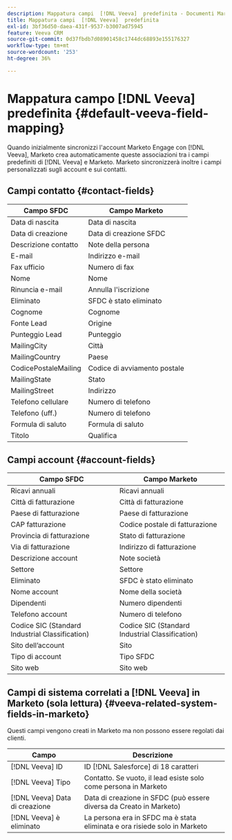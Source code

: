 ```yaml
---
description: Mappatura campi  [!DNL Veeva]  predefinita - Documenti Marketo - Documentazione del prodotto
title: Mappatura campi  [!DNL Veeva]  predefinita
exl-id: 3bf36d50-daea-431f-9537-b3007ad75945
feature: Veeva CRM
source-git-commit: 0d37fbdb7d08901458c1744dc68893e155176327
workflow-type: tm+mt
source-wordcount: '253'
ht-degree: 36%

---
```


# Mappatura campo [!DNL Veeva] predefinita {#default-veeva-field-mapping}

Quando inizialmente sincronizzi l&#39;account Marketo Engage con [!DNL Veeva], Marketo crea automaticamente queste associazioni tra i campi predefiniti di [!DNL Veeva] e Marketo. Marketo sincronizzerà inoltre i campi personalizzati sugli account e sui contatti.

## Campi contatto {#contact-fields}

<table>
  <colgroup>
    <col/>
    <col/>
  </colgroup>
  <thead>
    <tr>
      <th>Campo SFDC</th>
      <th>Campo Marketo</th>
    </tr>
  </thead>
  <tbody>
    <tr>
      <td>Data di nascita</td>
      <td>Data di nascita</td>
    </tr>
    <tr>
      <td>Data di creazione</td>
      <td>Data di creazione SFDC</td>
    </tr>
    <tr>
      <td>Descrizione contatto</td>
      <td>Note della persona</td>
    </tr>
    <tr>
      <td>E-mail</td>
      <td>Indirizzo e-mail</td>
    </tr>
    <tr>
      <td>Fax ufficio</td>
      <td>Numero di fax</td>
    </tr>
    <tr>
      <td>Nome</td>
      <td>Nome</td>
    </tr>
    <tr>
      <td>Rinuncia e-mail</td>
      <td>Annulla l'iscrizione</td>
    </tr>
    <tr>
      <td>Eliminato</td>
      <td>SFDC è stato eliminato</td>
    </tr>
    <tr>
      <td>Cognome</td>
      <td>Cognome</td>
    </tr>
    <tr>
      <td>Fonte Lead</td>
      <td>Origine</td>
    </tr>
    <tr>
      <td>Punteggio Lead</td>
      <td>Punteggio</td>
    </tr>
    <tr>
      <td>MailingCity</td>
      <td>Città</td>
    </tr>
    <tr>
      <td>MailingCountry</td>
      <td>Paese</td>
    </tr>
    <tr>
      <td>CodicePostaleMailing</td>
      <td>Codice di avviamento postale</td>
    </tr>
    <tr>
      <td>MailingState</td>
      <td>Stato</td>
    </tr>
    <tr>
      <td>MailingStreet</td>
      <td>Indirizzo</td>
    </tr>
    <tr>
      <td>Telefono cellulare</td>
      <td>Numero di telefono</td>
    </tr>
    <tr>
      <td>Telefono (uff.)</td>
      <td>Numero di telefono</td>
    </tr>
    <tr>
      <td>Formula di saluto</td>
      <td>Formula di saluto</td>
    </tr>
    <tr>
      <td>Titolo</td>
      <td>Qualifica</td>
    </tr>
  </tbody>
</table>

## Campi account {#account-fields}

<table>
  <colgroup>
    <col/>
    <col/>
  </colgroup>
  <thead>
    <tr>
      <th>Campo SFDC</th>
      <th>Campo Marketo</th>
    </tr>
  </thead>
  <tbody>
    <tr>
      <td>Ricavi annuali</td>
      <td>Ricavi annuali</td>
    </tr>
    <tr>
      <td>Città di fatturazione</td>
      <td>Città di fatturazione</td>
    </tr>
    <tr>
      <td>Paese di fatturazione</td>
      <td>Paese di fatturazione</td>
    </tr>
    <tr>
      <td>CAP fatturazione</td>
      <td>Codice postale di fatturazione</td>
    </tr>
    <tr>
      <td>Provincia di fatturazione</td>
      <td>Stato di fatturazione</td>
    </tr>
    <tr>
      <td>Via di fatturazione</td>
      <td>Indirizzo di fatturazione</td>
    </tr>
    <tr>
      <td>Descrizione account</td>
      <td>Note società</td>
    </tr>
    <tr>
      <td>Settore</td>
      <td>Settore</td>
    </tr>
    <tr>
      <td>Eliminato</td>
      <td>SFDC è stato eliminato</td>
    </tr>
    <tr>
      <td>Nome account</td>
      <td>Nome della società</td>
    </tr>
    <tr>
      <td>Dipendenti</td>
      <td>Numero dipendenti</td>
    </tr>
    <tr>
      <td>Telefono account</td>
      <td>Numero di telefono</td>
    </tr>
    <tr>
      <td>Codice SIC (Standard Industrial Classification)</td>
      <td>Codice SIC (Standard Industrial Classification)</td>
    </tr>
    <tr>
      <td>Sito dell’account</td>
      <td>Sito</td>
    </tr>
    <tr>
      <td>Tipo di account</td>
      <td>Tipo SFDC</td>
    </tr>
    <tr>
      <td>Sito web</td>
      <td>Sito web</td>
    </tr>
  </tbody>
</table>

## Campi di sistema correlati a [!DNL Veeva] in Marketo (sola lettura) {#veeva-related-system-fields-in-marketo}

Questi campi vengono creati in Marketo ma non possono essere regolati dai clienti.

<table>
  <colgroup>
    <col/>
    <col/>
  </colgroup>
  <thead>
    <tr>
      <th>Campo</th>
      <th>Descrizione</th>
    </tr>
  </thead>
  <tbody>
    <tr>
      <td>[!DNL Veeva] ID</td>
      <td>ID [!DNL Salesforce] di 18 caratteri</td>
    </tr>
    <tr>
      <td>[!DNL Veeva] Tipo</td>
      <td>Contatto. Se vuoto, il lead esiste solo come persona in Marketo</td>
    </tr>
    <tr>
      <td>[!DNL Veeva] Data di creazione</td>
      <td>Data di creazione in SFDC (può essere diversa da Creato in Marketo)</td>
    </tr>
    <tr>
      <td>[!DNL Veeva] è eliminato</td>
      <td>La persona era in SFDC ma è stata eliminata e ora risiede solo in Marketo</td>
    </tr>
  </tbody>
</table>
